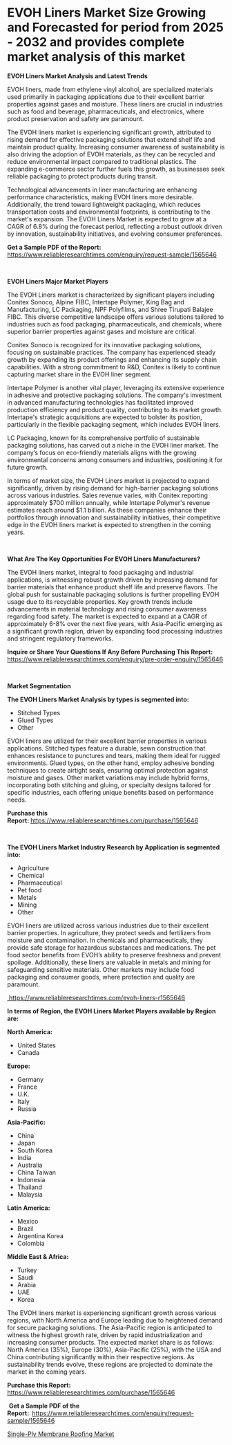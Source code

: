 <p><h1>EVOH Liners Market Size Growing and Forecasted for period from 2025 - 2032 and provides complete market analysis of this market</h1></p><p><strong>EVOH Liners Market Analysis and Latest Trends</strong></p>
<p><p>EVOH liners, made from ethylene vinyl alcohol, are specialized materials used primarily in packaging applications due to their excellent barrier properties against gases and moisture. These liners are crucial in industries such as food and beverage, pharmaceuticals, and electronics, where product preservation and safety are paramount.</p><p>The EVOH liners market is experiencing significant growth, attributed to rising demand for effective packaging solutions that extend shelf life and maintain product quality. Increasing consumer awareness of sustainability is also driving the adoption of EVOH materials, as they can be recycled and reduce environmental impact compared to traditional plastics. The expanding e-commerce sector further fuels this growth, as businesses seek reliable packaging to protect products during transit.</p><p>Technological advancements in liner manufacturing are enhancing performance characteristics, making EVOH liners more desirable. Additionally, the trend toward lightweight packaging, which reduces transportation costs and environmental footprints, is contributing to the market's expansion. The EVOH Liners Market is expected to grow at a CAGR of 6.8% during the forecast period, reflecting a robust outlook driven by innovation, sustainability initiatives, and evolving consumer preferences.</p></p>
<p><strong>Get a Sample PDF of the Report:&nbsp;</strong> <a href="https://www.reliableresearchtimes.com/enquiry/request-sample/1565646?utm_campaign=2198&utm_medium=2&utm_source=Github&utm_content=ia&utm_term=01022025&utm_id=evoh-liners">https://www.reliableresearchtimes.com/enquiry/request-sample/1565646</a></p>
<p>&nbsp;</p>
<p><strong>EVOH Liners Major Market Players</strong></p>
<p><p>The EVOH Liners market is characterized by significant players including Conitex Sonoco, Alpine FIBC, Intertape Polymer, King Bag and Manufacturing, LC Packaging, NPF Polyfilms, and Shree Tirupati Balajee FIBC. This diverse competitive landscape offers various solutions tailored to industries such as food packaging, pharmaceuticals, and chemicals, where superior barrier properties against gases and moisture are critical.</p><p>Conitex Sonoco is recognized for its innovative packaging solutions, focusing on sustainable practices. The company has experienced steady growth by expanding its product offerings and enhancing its supply chain capabilities. With a strong commitment to R&D, Conitex is likely to continue capturing market share in the EVOH liner segment.</p><p>Intertape Polymer is another vital player, leveraging its extensive experience in adhesive and protective packaging solutions. The company's investment in advanced manufacturing technologies has facilitated improved production efficiency and product quality, contributing to its market growth. Intertape's strategic acquisitions are expected to bolster its position, particularly in the flexible packaging segment, which includes EVOH liners.</p><p>LC Packaging, known for its comprehensive portfolio of sustainable packaging solutions, has carved out a niche in the EVOH liner market. The company’s focus on eco-friendly materials aligns with the growing environmental concerns among consumers and industries, positioning it for future growth.</p><p>In terms of market size, the EVOH Liners market is projected to expand significantly, driven by rising demand for high-barrier packaging solutions across various industries. Sales revenue varies, with Conitex reporting approximately $700 million annually, while Intertape Polymer's revenue estimates reach around $1.1 billion. As these companies enhance their portfolios through innovation and sustainability initiatives, their competitive edge in the EVOH liners market is expected to strengthen in the coming years.</p></p>
<p>&nbsp;</p>
<p><strong>What Are The Key Opportunities For EVOH Liners Manufacturers?</strong></p>
<p><p>The EVOH liners market, integral to food packaging and industrial applications, is witnessing robust growth driven by increasing demand for barrier materials that enhance product shelf life and preserve flavors. The global push for sustainable packaging solutions is further propelling EVOH usage due to its recyclable properties. Key growth trends include advancements in material technology and rising consumer awareness regarding food safety. The market is expected to expand at a CAGR of approximately 6-8% over the next five years, with Asia-Pacific emerging as a significant growth region, driven by expanding food processing industries and stringent regulatory frameworks.</p></p>
<p><strong>Inquire or Share Your Questions If Any Before Purchasing This Report:</strong> <a href="https://www.reliableresearchtimes.com/enquiry/pre-order-enquiry/1565646?utm_campaign=2198&utm_medium=2&utm_source=Github&utm_content=ia&utm_term=01022025&utm_id=evoh-liners">https://www.reliableresearchtimes.com/enquiry/pre-order-enquiry/1565646</a></p>
<p>&nbsp;</p>
<p><strong>Market Segmentation</strong></p>
<p><strong>The EVOH Liners Market Analysis by types is segmented into:</strong></p>
<p><ul><li>Stitched Types</li><li>Glued Types</li><li>Other</li></ul></p>
<p><p>EVOH liners are utilized for their excellent barrier properties in various applications. Stitched types feature a durable, sewn construction that enhances resistance to punctures and tears, making them ideal for rugged environments. Glued types, on the other hand, employ adhesive bonding techniques to create airtight seals, ensuring optimal protection against moisture and gases. Other market variations may include hybrid forms, incorporating both stitching and gluing, or specialty designs tailored for specific industries, each offering unique benefits based on performance needs.</p></p>
<p><strong>Purchase this Report:&nbsp;</strong><a href="https://www.reliableresearchtimes.com/purchase/1565646?utm_campaign=2198&utm_medium=2&utm_source=Github&utm_content=ia&utm_term=01022025&utm_id=evoh-liners">https://www.reliableresearchtimes.com/purchase/1565646</a></p>
<p>&nbsp;</p>
<p><strong>The EVOH Liners Market Industry Research by Application is segmented into:</strong></p>
<p><ul><li>Agriculture</li><li>Chemical</li><li>Pharmaceutical</li><li>Pet food</li><li>Metals</li><li>Mining</li><li>Other</li></ul></p>
<p><p>EVOH liners are utilized across various industries due to their excellent barrier properties. In agriculture, they protect seeds and fertilizers from moisture and contamination. In chemicals and pharmaceuticals, they provide safe storage for hazardous substances and medications. The pet food sector benefits from EVOH’s ability to preserve freshness and prevent spoilage. Additionally, these liners are valuable in metals and mining for safeguarding sensitive materials. Other markets may include food packaging and consumer goods, where protection and quality are paramount.</p></p>
<p><a href="https://www.reliableresearchtimes.com/evoh-liners-r1565646?utm_campaign=2198&utm_medium=2&utm_source=Github&utm_content=ia&utm_term=01022025&utm_id=evoh-liners">&nbsp;https://www.reliableresearchtimes.com/evoh-liners-r1565646</a></p>
<p><strong>In terms of Region, the EVOH Liners Market Players available by Region are:</strong></p>
<p>
    <p> <strong> North America: </strong>
        <ul>
            <li>United States</li>
            <li>Canada</li>
        </ul>
        </p> 
    <p> <strong> Europe: </strong>
        <ul>
            <li>Germany</li>
            <li>France</li>
            <li>U.K.</li>
            <li>Italy</li>
            <li>Russia</li>
        </ul>
        </p> 
    <p> <strong> Asia-Pacific: </strong>
        <ul>
            <li>China</li>
            <li>Japan</li>
            <li>South Korea</li>
            <li>India</li>
            <li>Australia</li>
            <li>China Taiwan</li>
            <li>Indonesia</li>
            <li>Thailand</li>
            <li>Malaysia</li>
        </ul>
        </p> 
    <p> <strong> Latin America: </strong>
        <ul>
            <li>Mexico</li>
            <li>Brazil</li>
            <li>Argentina Korea</li>
            <li>Colombia</li>
        </ul>
        </p> 
    <p> <strong> Middle East & Africa: </strong>
        <ul>
            <li>Turkey</li>
            <li>Saudi</li>
            <li>Arabia</li>
            <li>UAE</li>
            <li>Korea</li>
        </ul>
    </p>
    </p>
<p><p>The EVOH liners market is experiencing significant growth across various regions, with North America and Europe leading due to heightened demand for secure packaging solutions. The Asia-Pacific region is anticipated to witness the highest growth rate, driven by rapid industrialization and increasing consumer products. The expected market share is as follows: North America (35%), Europe (30%), Asia-Pacific (25%), with the USA and China contributing significantly within their respective regions. As sustainability trends evolve, these regions are projected to dominate the market in the coming years.</p></p>
<p><strong>Purchase this Report: </strong><a href="https://www.reliableresearchtimes.com/purchase/1565646?utm_campaign=2198&utm_medium=2&utm_source=Github&utm_content=ia&utm_term=01022025&utm_id=evoh-liners">https://www.reliableresearchtimes.com/purchase/1565646</a></p>
<p>&nbsp;<strong>Get a Sample PDF of the Report:&nbsp;&nbsp;</strong><a href="https://www.reliableresearchtimes.com/enquiry/request-sample/1565646?utm_campaign=2198&utm_medium=2&utm_source=Github&utm_content=ia&utm_term=01022025&utm_id=evoh-liners">https://www.reliableresearchtimes.com/enquiry/request-sample/1565646</a></p>
<p><strong></strong></p>
<p><p><a href="https://github.com/klindsey95/Market-Research-Report-List-1/blob/main/single-ply-membrane-roofing-market.md?utm_campaign=2198&utm_medium=2&utm_source=Github&utm_content=ia&utm_term=01022025&utm_id=evoh-liners">Single-Ply Membrane Roofing Market</a></p></p>